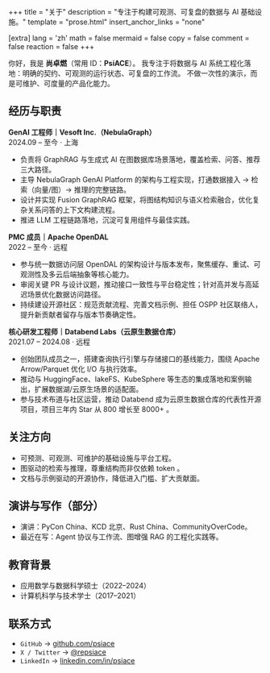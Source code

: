 +++
title = "关于"
description = "专注于构建可观测、可复盘的数据与 AI 基础设施。"
template = "prose.html"
insert_anchor_links = "none"

[extra]
lang = 'zh'
math = false
mermaid = false
copy = false
comment = false
reaction = false
+++

你好，我是 **尚卓燃**（常用 ID：**PsiACE**）。
我专注于将数据与 AI 系统工程化落地：明确的契约、可观测的运行状态、可复盘的工作流。
不做一次性的演示，而是可维护、可度量的产品化能力。

## 经历与职责

**GenAI 工程师｜Vesoft Inc.（NebulaGraph）**  
2024.09 – 至今 · 上海  
- 负责将 GraphRAG 与生成式 AI 在图数据库场景落地，覆盖检索、问答、推荐三大路径。
- 主导 NebulaGraph GenAI Platform 的架构与工程实现，打通数据接入 → 检索（向量/图）→ 推理的完整链路。
- 设计并实现 Fusion GraphRAG 框架，将图结构知识与语义检索融合，优化复杂关系问答的上下文构建流程。
- 推进 LLM 工程链路落地，沉淀可复用组件与最佳实践。

**PMC 成员｜Apache OpenDAL**  
2022 – 至今 · 远程  
- 参与统一数据访问层 OpenDAL 的架构设计与版本发布，聚焦缓存、重试、可观测性及多云后端抽象等核心能力。
- 审阅关键 PR 与设计议题，推动接口一致性与平台稳定性；针对高并发与高延迟场景优化数据访问路径。
- 持续建设开源社区：规范贡献流程、完善文档示例、担任 OSPP 社区联络人，提升新贡献者留存与版本节奏确定性。

**核心研发工程师｜Databend Labs（云原生数据仓库）**  
2021.07 – 2024.08 · 远程  
- 创始团队成员之一，搭建查询执行引擎与存储接口的基线能力，围绕 Apache Arrow/Parquet 优化 I/O 与执行效率。
- 推动与 HuggingFace、lakeFS、KubeSphere 等生态的集成落地和案例输出，扩展数据湖/云原生场景的适配面。
- 参与技术布道与社区运营，推动 Databend 成为云原生数据仓库的代表性开源项目，项目三年内 Star 从 800 增长至 8000+ 。

## 关注方向

- 可预测、可观测、可维护的基础设施与平台工程。
- 图驱动的检索与推理，尊重结构而非仅依赖 token 。
- 文档与示例驱动的开源协作，降低进入门槛、扩大贡献面。

## 演讲与写作（部分）

- 演讲：PyCon China、KCD 北京、Rust China、CommunityOverCode。
- 最近在写：Agent 协议与工作流、图增强 RAG 的工程化实践等。

## 教育背景

- 应用数学与数据科学硕士（2022–2024）  
- 计算机科学与技术学士（2017–2021）

## 联系方式

- `GitHub` → [github.com/psiace](https://github.com/psiace)  
- `X / Twitter` → [@repsiace](https://twitter.com/repsiace)  
- `LinkedIn` → [linkedin.com/in/psiace](https://www.linkedin.com/in/psiace)
